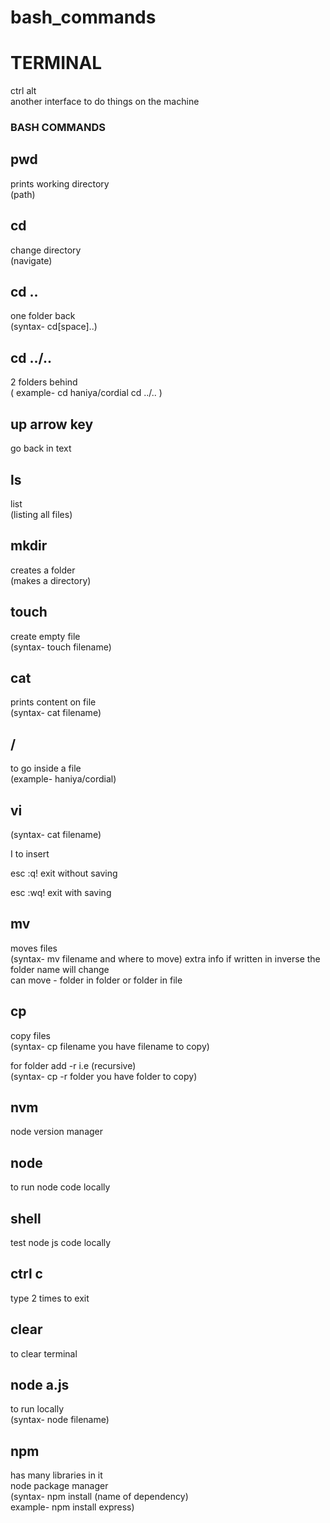 # bash_commands
<h1>TERMINAL</h1>
ctrl alt <br>
another interface to do things on the machine


<h3>BASH COMMANDS</h3>
<h2>pwd</h2>
prints working directory <br>
(path)

<h2>cd </h2>
change directory <br>
(navigate)

<h2>cd ..  </h2>
one folder back <br>
(syntax- cd[space]..)

<h2>cd ../..  </h2>
2 folders behind <br>
( example- cd haniya/cordial
cd ../.. )   

<h2>up arrow key</h2>
go back in text

<h2>ls</h2>
list <br>
(listing all files)

<h2>mkdir</h2>
creates a folder <br>
(makes a directory)

<h2>touch </h2>
create empty file  <br>
(syntax- touch filename)

<h2>cat</h2>
prints content on file <br>
(syntax- cat filename)

<h2>/</h2>
to go inside a file  <br>
(example- haniya/cordial)

<h2>vi</h2>
(syntax- cat filename) <br>

I to insert <br>

esc :q!
exit without saving <br>

esc :wq!
exit with saving <br>

<h2>mv</h2>
moves files <br>
(syntax- mv filename and where to move) extra info if written in inverse the folder name will change <br>
can move - folder in folder or folder in file <br>

<h2>cp</h2>
copy files <br>
(syntax- cp filename you have filename to copy)

for folder add -r i.e (recursive) <br>
(syntax- cp -r folder you have folder to copy) <br>

<h2>nvm</h2>
node version manager <br>

<h2>node</h2>
to run node code locally <br>

<h2>shell</h2>
test node js code locally <br>

<h2>ctrl c</h2>
type 2 times to exit <br>

<h2>clear</h2>
to clear terminal <br>

<h2>node a.js</h2>
to run locally <br>
(syntax- node filename)

<h2>npm</h2>
has many libraries in it <br>
node package manager <br>
(syntax- npm install (name of dependency) <br>
example- npm install express) <br>




